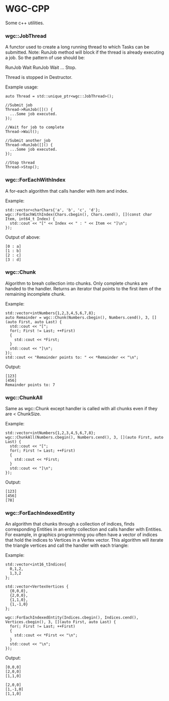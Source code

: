 # WGC-CPP
Some c++ utilities.

### wgc::JobThread

A functor used to create a long running thread to which Tasks can be submitted. Note: RunJob method will block if the thread is already executing a job. So the pattern of use should be:

RunJob Wait RunJob Wait ... Stop.

Thread is stopped in Destructor.

Example usage:
```
auto Thread = std::unique_ptr<wgc::JobThread>();

//Submit job
Thread->RunJob([]() {
  ...Some job executed.
});

//Wait for job to complete
Thread->Wait();

//Submit another job
Thread->RunJob([]() {
  ...Some job executed.
});

//Stop thread
Thread->Stop();
```

### wgc::ForEachWithIndex

A for-each algorithm that calls handler with item and index.

Example:

```
std::vector<charChars{'a', 'b', 'c', 'd'};
wgc::ForEachWithIndex(Chars.cbegin(), Chars.cend(), [](const char Item, int64_t Index) {
  std::cout << "[" << Index << " : " << Item << "]\n";
});
```
Output of above:
```
[0 : a]
[1 : b]
[2 : c]
[3 : d]
```

### wgc::Chunk

Algorithm to breah collection into chunks. Only complete chunks are handed to the handler. Returns an iterator that points to the first item of the remaining incomplete chunk.

Example:

```
std::vector<intNumbers{1,2,3,4,5,6,7,8};
auto Remainder = wgc::Chunk(Numbers.cbegin(), Numbers.cend(), 3, [](auto First, auto Last) {
  std::cout << "[";
  for(; First != Last; ++First)
  {
    std::cout << *First;
  }
  std::cout << "]\n";
});
std::cout << "Remainder points to: " << *Remainder << "\n";
```
Output:
```
[123]
[456]
Remainder points to: 7
```
### wgc::ChunkAll

Same as wgc::Chunk except handler is called with all chunks even if they are < ChunkSize.

Example:

```
std::vector<intNumbers{1,2,3,4,5,6,7,8};
wgc::ChunkAll(Numbers.cbegin(), Numbers.cend(), 3, [](auto First, auto Last) {
  std::cout << "[";
  for(; First != Last; ++First)
  {
    std::cout << *First;
  }
  std::cout << "]\n";
});
```
Output:
```
[123]
[456]
[78]
```
### wgc::ForEachIndexedEntity

An algorithm that chunks through a collection of indices, finds corresponding Entities in an entity collection and calls handler with Entities.  For example, in graphics programming you often have a vector of indices that hold the indices to Vertices in a Vertex vector. This algorithm will iterate the triangle vertices and call the handler with each triangle:

Example:

```
std::vector<int16_tIndices{
  0,1,2,
  1,3,2
};

std::vector<VertexVertices {
  {0,0,0},
  {2,0,0},
  {1,1,0},
  {1,-1,0}
};

wgc::ForEachIndexedEntity(Indices.cbegin(), Indices.cend(), Vertices.cbegin(), 3, [](auto First, auto Last) {
  for(; First != Last; ++First)
  {
    std::cout << *First << "\n";
  }
  std::cout << "\n";
});
```
Output:
```
[0,0,0]
[2,0,0]
[1,1,0]

[2,0,0]
[1,-1,0]
[1,1,0]
```